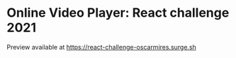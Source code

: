 # Online Video Player: React challenge 2021

Preview available at https://react-challenge-oscarmires.surge.sh
